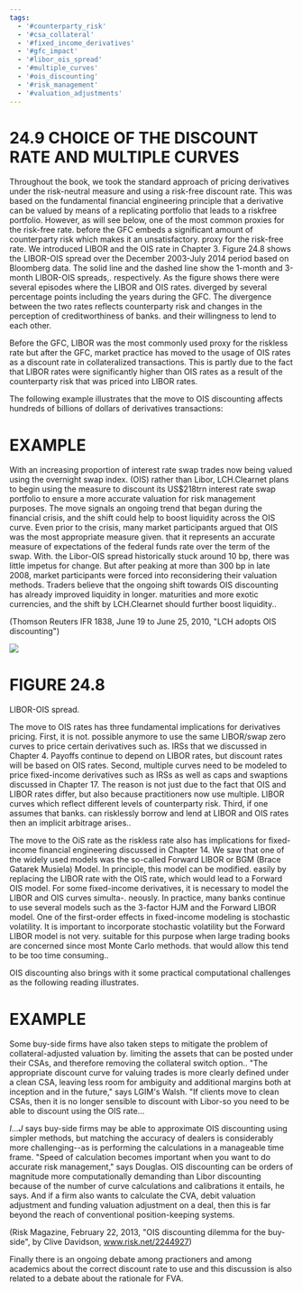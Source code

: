 ```yaml
---
tags:
  - '#counterparty_risk'
  - '#csa_collateral'
  - '#fixed_income_derivatives'
  - '#gfc_impact'
  - '#libor_ois_spread'
  - '#multiple_curves'
  - '#ois_discounting'
  - '#risk_management'
  - '#valuation_adjustments'
---
```

# 24.9 CHOICE OF THE DISCOUNT RATE AND MULTIPLE CURVES  

Throughout the book, we took the standard approach of pricing derivatives under the risk-neutral measure and using a risk-free discount rate. This was based on the fundamental financial engineering principle that a derivative can be valued by means of a replicating portfolio that leads to a riskfree portfolio. However, as will see below, one of the most common proxies for the risk-free rate. before the GFC embeds a significant amount of counterparty risk which makes it an unsatisfactory. proxy for the risk-free rate. We introduced LIBOR and the OIS rate in Chapter 3. Figure 24.8 shows the LIBOR-OIS spread over the December 2003-July 2014 period based on Bloomberg data. The solid line and the dashed line show the 1-month and 3-month LIBOR-OIS spreads,. respectively. As the figure shows there were several episodes where the LIBOR and OIS rates. diverged by several percentage points including the years during the GFC. The divergence between the two rates reflects counterparty risk and changes in the perception of creditworthiness of banks. and their willingness to lend to each other.  

Before the GFC, LIBOR was the most commonly used proxy for the riskless rate but after the GFC, market practice has moved to the usage of OIS rates as a discount rate in collateralized transactions. This is partly due to the fact that LIBOR rates were significantly higher than OIS rates as a result of the counterparty risk that was priced into LIBOR rates.  

The following example illustrates that the move to OIS discounting affects hundreds of billions of dollars of derivatives transactions:  

# EXAMPLE  

With an increasing proportion of interest rate swap trades now being valued using the overnight swap index. (OIS) rather than Libor, LCH.Clearnet plans to begin using the measure to discount its US\$218trn interest rate swap portfolio to ensure a more accurate valuation for risk management purposes. The move signals an ongoing trend that began during the financial crisis, and the shift could help to boost liquidity across the OIS curve. Even prior to the crisis, many market participants argued that OIS was the most appropriate measure given. that it represents an accurate measure of expectations of the federal funds rate over the term of the swap. With. the Libor-OIS spread historically stuck around 10 bp, there was little impetus for change. But after peaking at more than 300 bp in late 2008, market participants were forced into reconsidering their valuation methods. Traders believe that the ongoing shift towards OIS discounting has already improved liquidity in longer. maturities and more exotic currencies, and the shift by LCH.Clearnet should further boost liquidity..  

(Thomson Reuters IFR 1838, June 19 to June 25, 2010, "LCH adopts OIS discounting")  

![](250888d8f586a09f9415abd0d15ab69c7c96be1a36a073cf2a0e8410f0dc973c.jpg)  

# FIGURE 24.8  

LIBOR-OIS spread.  

The move to OIS rates has three fundamental implications for derivatives pricing. First, it is not. possible anymore to use the same LIBOR/swap zero curves to price certain derivatives such as. IRSs that we discussed in Chapter 4. Payoffs continue to depend on LIBOR rates, but discount rates will be based on OIS rates. Second, multiple curves need to be modeled to price fixed-income derivatives such as IRSs as well as caps and swaptions discussed in Chapter 17. The reason is not just due to the fact that OIS and LIBOR rates differ, but also because practitioners now use multiple. LIBOR curves which reflect different levels of counterparty risk. Third, if one assumes that banks. can risklessly borrow and lend at LIBOR and OIS rates then an implicit arbitrage arises..  

The move to the OiS rate as the riskless rate also has implications for fixed-income financial engineering discussed in Chapter 14. We saw that one of the widely used models was the so-called Forward LIBOR or BGM (Brace Gatarek Musiela) Model. In principle, this model can be modified. easily by replacing the LIBOR rate with the OIS rate, which would lead to a Forward OIS model. For some fixed-income derivatives, it is necessary to model the LIBOR and OIS curves simulta-. neously. In practice, many banks continue to use several models such as the 3-factor HJM and the Forward LIBOR model. One of the first-order effects in fixed-income modeling is stochastic volatility. It is important to incorporate stochastic volatility but the Forward LIBOR model is not very. suitable for this purpose when large trading books are concerned since most Monte Carlo methods. that would allow this tend to be too time consuming..  

OIS discounting also brings with it some practical computational challenges as the following reading illustrates.  

# EXAMPLE  

Some buy-side firms have also taken steps to mitigate the problem of collateral-adjusted valuation by. limiting the assets that can be posted under their CSAs, and therefore removing the collateral switch option.. "The appropriate discount curve for valuing trades is more clearly defined under a clean CSA, leaving less room for ambiguity and additional margins both at inception and in the future," says LGIM's Walsh. "If clients move to clean CSAs, then it is no longer sensible to discount with Libor-so you need to be able to discount using the OIS rate...  

$I...J$ says buy-side firms may be able to approximate OIS discounting using simpler methods, but matching the accuracy of dealers is considerably more challenging--as is performing the calculations in a manageable time frame. "Speed of calculation becomes important when you want to do accurate risk management," says Douglas. OIS discounting can be orders of magnitude more computationally demanding than Libor discounting because of the number of curve calculations and calibrations it entails, he says. And if a firm also wants to calculate the CVA, debit valuation adjustment and funding valuation adjustment on a deal, then this is far beyond the reach of conventional position-keeping systems.  

(Risk Magazine, February 22, 2013, "OIS discounting dilemma for the buy-side", by Clive Davidson, www.risk.net/2244927)  

Finally there is an ongoing debate among practioners and among academics about the correct discount rate to use and this discussion is also related to a debate about the rationale for FVA.  
